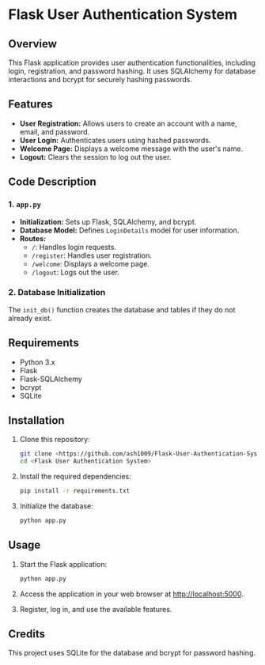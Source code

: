 # Flask User Authentication System

## Overview

This Flask application provides user authentication functionalities, including login, registration, and password hashing. It uses SQLAlchemy for database interactions and bcrypt for securely hashing passwords.

## Features

- **User Registration:** Allows users to create an account with a name, email, and password.
- **User Login:** Authenticates users using hashed passwords.
- **Welcome Page:** Displays a welcome message with the user's name.
- **Logout:** Clears the session to log out the user.

## Code Description

### 1. `app.py`

- **Initialization:** Sets up Flask, SQLAlchemy, and bcrypt.
- **Database Model:** Defines `LoginDetails` model for user information.
- **Routes:**
  - `/`: Handles login requests.
  - `/register`: Handles user registration.
  - `/welcome`: Displays a welcome page.
  - `/logout`: Logs out the user.

### 2. Database Initialization

The `init_db()` function creates the database and tables if they do not already exist.

## Requirements

- Python 3.x
- Flask
- Flask-SQLAlchemy
- bcrypt
- SQLite

## Installation

1. Clone this repository:

    ```bash
    git clone <https://github.com/ash1009/Flask-User-Authentication-System/tree/main>
    cd <Flask User Authentication System>
    ```

2. Install the required dependencies:

    ```bash
    pip install -r requirements.txt
    ```

3. Initialize the database:

    ```bash
    python app.py
    ```

## Usage

1. Start the Flask application:

    ```bash
    python app.py
    ```

2. Access the application in your web browser at [http://localhost:5000](http://localhost:5000).

3. Register, log in, and use the available features.

## Credits

This project uses SQLite for the database and bcrypt for password hashing.
